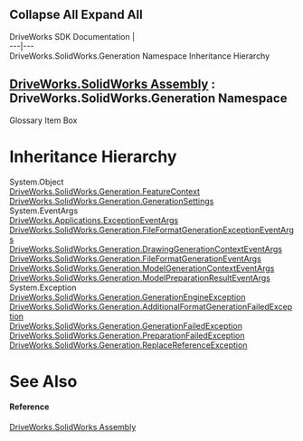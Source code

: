 Collapse All Expand All  
---  
DriveWorks SDK Documentation  |   
---|---  
DriveWorks.SolidWorks.Generation Namespace Inheritance Hierarchy   
  
[DriveWorks.SolidWorks Assembly](topic13342.md) : DriveWorks.SolidWorks.Generation Namespace  
---  
  
Glossary Item Box

# Inheritance Hierarchy

System.Object  
[DriveWorks.SolidWorks.Generation.FeatureContext](topic15189.md)  
[DriveWorks.SolidWorks.Generation.GenerationSettings](topic15238.md)  
System.EventArgs  
[DriveWorks.Applications.ExceptionEventArgs](topic806.md)  
[DriveWorks.SolidWorks.Generation.FileFormatGenerationExceptionEventArgs](topic15210.md)  
[DriveWorks.SolidWorks.Generation.DrawingGenerationContextEventArgs](topic15180.md)  
[DriveWorks.SolidWorks.Generation.FileFormatGenerationEventArgs](topic15202.md)  
[DriveWorks.SolidWorks.Generation.ModelGenerationContextEventArgs](topic15264.md)  
[DriveWorks.SolidWorks.Generation.ModelPreparationResultEventArgs](topic15272.md)  
System.Exception  
[DriveWorks.SolidWorks.Generation.GenerationEngineException](topic15218.md)  
[DriveWorks.SolidWorks.Generation.AdditionalFormatGenerationFailedException](topic15170.md)  
[DriveWorks.SolidWorks.Generation.GenerationFailedException](topic15228.md)  
[DriveWorks.SolidWorks.Generation.PreparationFailedException](topic15281.md)  
[DriveWorks.SolidWorks.Generation.ReplaceReferenceException](topic15291.md)  


# See Also

#### Reference

[DriveWorks.SolidWorks Assembly](topic13342.md)


